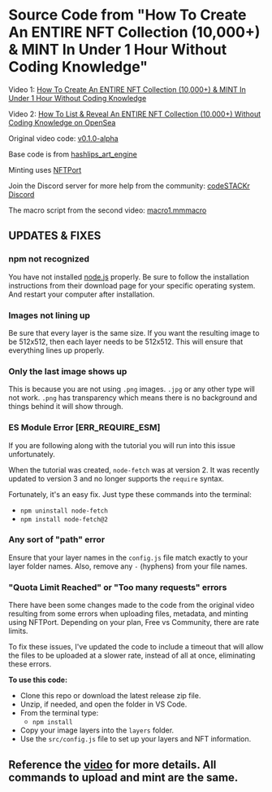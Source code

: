 # Source Code from "How To Create An ENTIRE NFT Collection (10,000+) & MINT In Under 1 Hour Without Coding Knowledge"

Video 1: [How To Create An ENTIRE NFT Collection (10,000+) & MINT In Under 1 Hour Without Coding Knowledge](https://youtu.be/AaCgydeMu64)

Video 2: [How To List & Reveal An ENTIRE NFT Collection (10,000+) Without Coding Knowledge on OpenSea](https://youtu.be/Iy1n_LxUwZs)

Original video code: [v0.1.0-alpha](https://github.com/codeSTACKr/video-source-code-create-nft-collection/releases/tag/v0.1.0-alpha)

Base code is from [hashlips_art_engine](https://github.com/HashLips/hashlips_art_engine)

Minting uses [NFTPort](https://nftport.xyz)

Join the Discord server for more help from the community: [codeSTACKr Discord](https://discord.gg/A9CnsVzzkZ)

The macro script from the second video: [macro1.mmmacro](macro1.mmmacro)

## UPDATES & FIXES

### npm not recognized

You have not installed [node.js](https://nodejs.org) properly. Be sure to follow the installation instructions from their download page for your specific operating system. And restart your computer after installation.

### Images not lining up

Be sure that every layer is the same size. If you want the resulting image to be 512x512, then each layer needs to be 512x512. This will ensure that everything lines up properly.

### Only the last image shows up

This is because you are not using `.png` images. `.jpg` or any other type will not work. `.png` has transparency which means there is no background and things behind it will show through. 

### ES Module Error \[ERR_REQUIRE_ESM\]

If you are following along with the tutorial you will run into this issue unfortunately. 

When the tutorial was created, `node-fetch` was at version 2. It was recently updated to version 3 and no longer supports the `require` syntax. 

Fortunately, it's an easy fix. Just type these commands into the terminal:

- `npm uninstall node-fetch`
- `npm install node-fetch@2`

### Any sort of "path" error

Ensure that your layer names in the `config.js` file match exactly to your layer folder names. Also, remove any `-` (hyphens) from your file names.

### "Quota Limit Reached" or "Too many requests" errors

There have been some changes made to the code from the original video resulting from some errors when uploading files, metadata, and minting using NFTPort. Depending on your plan, Free vs Community, there are rate limits. 

To fix these issues, I've updated the code to include a timeout that will allow the files to be uploaded at a slower rate, instead of all at once, eliminating these errors.  

**To use this code:**

- Clone this repo or download the latest release zip file.
- Unzip, if needed, and open the folder in VS Code.
- From the terminal type: 
  - `npm install`
- Copy your image layers into the `layers` folder.
- Use the `src/config.js` file to set up your layers and NFT information.

## Reference the [video](https://youtu.be/AaCgydeMu64) for more details. All commands to upload and mint are the same. 